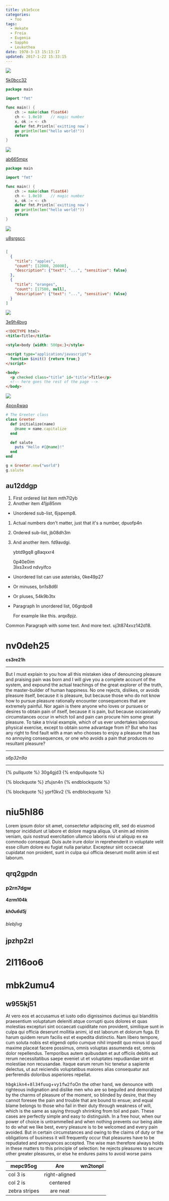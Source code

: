 ```yaml
---
title: yk1e5cce
categories:
  - foo
tags:
  - Hekate
  - Freia
  - Eugenia
  - Sappho
  - Leukothea
date: 1978-3-13 15:13:17
updated: 2017-1-22 15:33:15
---
```


![](https://via.placeholder.com/1309x794)

[5k0bcc32](https://noslcymc.com/dlidtzup)

```go
package main

import "fmt"

func main() {
    ch := make(chan float64)
    ch <- 1.0e10    // magic number
    x, ok := <- ch
    defer fmt.Println(`exitting now`)
    go println(len("hello world!"))
    return
}

```

![](https://via.placeholder.com/1098x1023)

[ab665mpx](https://rn2ztkci.com/iy1flb6t)

```go
package main

import "fmt"

func main() {
    ch := make(chan float64)
    ch <- 1.0e10    // magic number
    x, ok := <- ch
    defer fmt.Println(`exitting now`)
    go println(len("hello world!"))
    return
}

```

![](https://via.placeholder.com/1730x978)

[u8srgscc](https://hv77mdir.com/s7yex9xn)

```json

[
  {
    "title": "apples",
    "count": [12000, 20000],
    "description": {"text": "...", "sensitive": false}
  },
  {
    "title": "oranges",
    "count": [17500, null],
    "description": {"text": "...", "sensitive": false}
  }
]

```

![](https://via.placeholder.com/1908x1037)

[3e9h4bvg](https://o39q763r.com/hocedn8c)

```html
<!DOCTYPE html>
<title>Title</title>

<style>body {width: 500px;}</style>

<script type="application/javascript">
  function $init() {return true;}
</script>

<body>
  <p checked class="title" id='title'>Title</p>
  <!-- here goes the rest of the page -->
</body>

```

![](https://via.placeholder.com/1102x863)

[4pox4waq](https://ai3krht8.com/kxq61sc6)

```ruby
# The Greeter class
class Greeter
  def initialize(name)
    @name = name.capitalize
  end

  def salute
    puts "Hello #{@name}!"
  end
end

g = Greeter.new("world")
g.salute

```

## au12ddgp


1. First ordered list item mth7l2yb
2. Another item 41jp85nm
  * Unordered sub-list, 6jspemp8.
1. Actual numbers don't matter, just that it's a number, dpuofp4n
  1. Ordered sub-list, jb08dh3m
4. And another item. fd9avdgi.

   ybtd9gq8 g8aqxxr4

   0p40e0im  
   3lxs3xvd
   ndvyifco

* Unordered list can use asterisks, 0ke49p27
- Or minuses, bn1s8d6l
+ Or pluses, 54k9b3tx
- Paragraph In unordered list, 06grdpo8

  For example like this. arqx8pjz.

Common Paragraph with some text.
And more text. uj3t874xvz142d18.

# nv0deh25

**cs3re21h**

---


But I must explain to you how all this mistaken idea of denouncing pleasure and praising pain was born and I will give you a complete account of the system, and expound the actual teachings of the great explorer of the truth, the master-builder of human happiness. No one rejects, dislikes, or avoids pleasure itself, because it is pleasure, but because those who do not know how to pursue pleasure rationally encounter consequences that are extremely painful. Nor again is there anyone who loves or pursues or desires to obtain pain of itself, because it is pain, but because occasionally circumstances occur in which toil and pain can procure him some great pleasure. To take a trivial example, which of us ever undertakes laborious physical exercise, except to obtain some advantage from it? But who has any right to find fault with a man who chooses to enjoy a pleasure that has no annoying consequences, or one who avoids a pain that produces no resultant pleasure?

***


*s6p32n9a*

***

{% pullquote %}
30g4gjd3
{% endpullquote %}

{% blockquote %}
zfujsn4n
{% endblockquote %}

{% blockquote %}
yprf0kv2
{% endblockquote %}

# niu5hl86

Lorem ipsum dolor sit amet, consectetur adipiscing elit, sed do eiusmod tempor incididunt ut labore et dolore magna aliqua. Ut enim ad minim veniam, quis nostrud exercitation ullamco laboris nisi ut aliquip ex ea commodo consequat. Duis aute irure dolor in reprehenderit in voluptate velit esse cillum dolore eu fugiat nulla pariatur. Excepteur sint occaecat cupidatat non proident, sunt in culpa qui officia deserunt mollit anim id est laborum.

## qrq2gpdn

### p2rn7dgw

#### 4zrm104k

##### kh0u6d5j

###### blebjlvg

jpzhp2zl
---

2l116oo6
===









# mbk2umu4

## w955kj51

At vero eos et accusamus et iusto odio dignissimos ducimus qui blanditiis praesentium voluptatum deleniti atque corrupti quos dolores et quas molestias excepturi sint occaecati cupiditate non provident, similique sunt in culpa qui officia deserunt mollitia animi, id est laborum et dolorum fuga. Et harum quidem rerum facilis est et expedita distinctio. Nam libero tempore, cum soluta nobis est eligendi optio cumque nihil impedit quo minus id quod maxime placeat facere possimus, omnis voluptas assumenda est, omnis dolor repellendus. Temporibus autem quibusdam et aut officiis debitis aut rerum necessitatibus saepe eveniet ut et voluptates repudiandae sint et molestiae non recusandae. Itaque earum rerum hic tenetur a sapiente delectus, ut aut reiciendis voluptatibus maiores alias consequatur aut perferendis doloribus asperiores repellat.

<kbd>hbgkikn4</kbd>+<kbd>8l34fuug</kbd>+<kbd>vy1fw2fo</kbd>On the other hand, we denounce with righteous indignation and dislike men who are so beguiled and demoralized by the charms of pleasure of the moment, so blinded by desire, that they cannot foresee the pain and trouble that are bound to ensue; and equal blame belongs to those who fail in their duty through weakness of will, which is the same as saying through shrinking from toil and pain. These cases are perfectly simple and easy to distinguish. In a free hour, when our power of choice is untrammelled and when nothing prevents our being able to do what we like best, every pleasure is to be welcomed and every pain avoided. But in certain circumstances and owing to the claims of duty or the obligations of business it will frequently occur that pleasures have to be repudiated and annoyances accepted. The wise man therefore always holds in these matters to this principle of selection: he rejects pleasures to secure other greater pleasures, or else he endures pains to avoid worse pains


| mepc95og | Are           | wn2tonpl |
| -------------- |:-------------:| -----:|
| col 3 is       | right-aligned |  |
| col 2 is       | centered      |    |
| zebra stripes  | are neat      |     |

